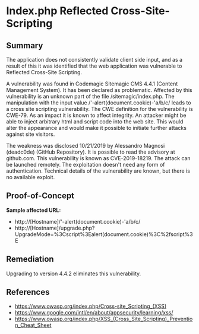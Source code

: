 # Index.php Reflected Cross-Site-Scripting

## Summary

The application does not consistently validate client side input, and as a result of this it was identified that the web application was vulnerable to Reflected Cross-Site Scripting.

A vulnerability was found in Codemagic Sitemagic CMS 4.4.1 (Content Management System). It has been declared as problematic. Affected by this vulnerability is an unknown part of the file /sitemagic/index.php. The manipulation with the input value /'-alert(document.cookie)-'a/b/c/ leads to a cross site scripting vulnerability. The CWE definition for the vulnerability is CWE-79. As an impact it is known to affect integrity. An attacker might be able to inject arbitrary html and script code into the web site. This would alter the appearance and would make it possible to initiate further attacks against site visitors.

The weakness was disclosed 10/21/2019 by Alessandro Magnosi (deadc0de) (GitHub Repository). It is possible to read the advisory at github.com. This vulnerability is known as CVE-2019-18219. The attack can be launched remotely. The exploitation doesn't need any form of authentication. Technical details of the vulnerability are known, but there is no available exploit.

## Proof-of-Concept

**Sample affected URL:**

* http://[Hostname]/'-alert(document.cookie)-'a/b/c/
* http://[Hostname]/upgrade.php?UpgradeMode=%3Cscript%3Ealert(document.cookie)%3C%2fscript%3E

## Remediation

Upgrading to version 4.4.2 eliminates this vulnerability.

## References

* https://www.owasp.org/index.php/Cross-site_Scripting_(XSS) 
* https://www.google.com/intl/en/about/appsecurity/learning/xss/ 
* https://www.owasp.org/index.php/XSS_(Cross_Site_Scripting)_Prevention_Cheat_Sheet 
